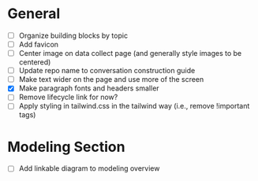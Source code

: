 # General
- [ ] Organize building blocks by topic
- [ ] Add favicon
- [ ] Center image on data collect page (and generally style images to be centered)
- [ ] Update repo name to conversation construction guide
- [ ] Make text wider on the page and use more of the screen
- [X] Make paragraph fonts and headers smaller
- [ ] Remove lifecycle link for now?
- [ ] Apply styling in tailwind.css in the tailwind way (i.e., remove !important tags)

# Modeling Section
- [ ] Add linkable diagram to modeling overview